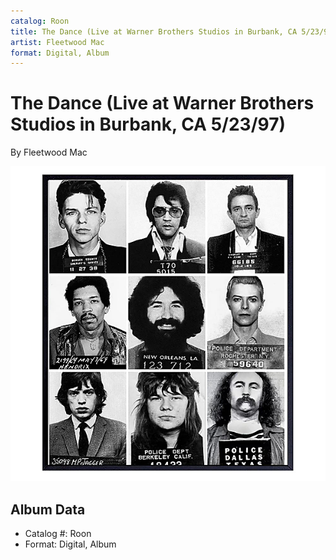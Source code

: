 ```yaml
---
catalog: Roon
title: The Dance (Live at Warner Brothers Studios in Burbank, CA 5/23/97)
artist: Fleetwood Mac
format: Digital, Album
---
```


# The Dance (Live at Warner Brothers Studios in Burbank, CA 5/23/97)

By Fleetwood Mac

![](../../assets/albumcovers/Fleetwood_Mac-The_Dance_Live_at_Warner_Brothers_Studios_in_Burbank__CA_5-23-97.png)

## Album Data

- Catalog #: Roon
- Format: Digital, Album

